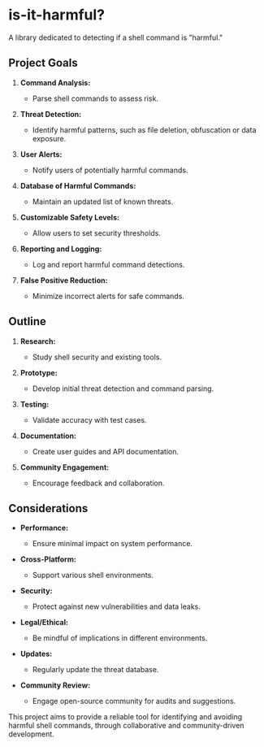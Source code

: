 # is-it-harmful?

A library dedicated to detecting if a shell command is "harmful."

## Project Goals

1. **Command Analysis:**
   - Parse shell commands to assess risk.

2. **Threat Detection:**
   - Identify harmful patterns, such as file deletion, obfuscation or data exposure.

3. **User Alerts:**
   - Notify users of potentially harmful commands.

4. **Database of Harmful Commands:**
   - Maintain an updated list of known threats.

5. **Customizable Safety Levels:**
   - Allow users to set security thresholds.

6. **Reporting and Logging:**
   - Log and report harmful command detections.

7. **False Positive Reduction:**
   - Minimize incorrect alerts for safe commands.

## Outline

1. **Research:**
   - Study shell security and existing tools.

2. **Prototype:**
   - Develop initial threat detection and command parsing.

3. **Testing:**
   - Validate accuracy with test cases.

4. **Documentation:**
   - Create user guides and API documentation.

5. **Community Engagement:**
   - Encourage feedback and collaboration.

## Considerations

- **Performance:**
  - Ensure minimal impact on system performance.

- **Cross-Platform:**
  - Support various shell environments.

- **Security:**
  - Protect against new vulnerabilities and data leaks.

- **Legal/Ethical:**
  - Be mindful of implications in different environments.

- **Updates:**
  - Regularly update the threat database.

- **Community Review:**
  - Engage open-source community for audits and suggestions.

This project aims to provide a reliable tool for identifying and avoiding harmful shell commands, through collaborative and community-driven development.
